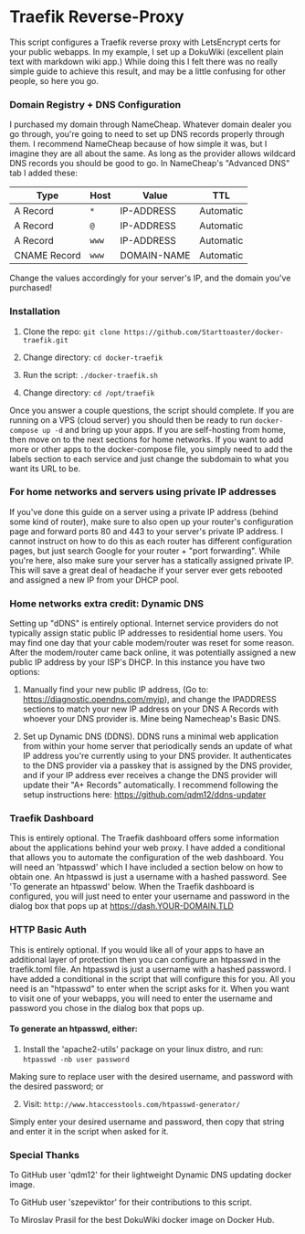 # Traefik Reverse-Proxy

This script configures a Traefik reverse proxy with LetsEncrypt certs for your public webapps. In my example, I set up a DokuWiki (excellent plain text with markdown wiki app.) 
While doing this I felt there was no really simple guide to achieve this result, and may be a little confusing for other people, so here you go. 

### Domain Registry + DNS Configuration

I purchased my domain through NameCheap. Whatever domain dealer you go through, you're going to need to set up DNS records properly through them. 
I recommend NameCheap because of how simple it was, but I imagine they are all about the same. As long as the provider allows wildcard DNS records you should be good to go. 
In NameCheap's "Advanced DNS" tab I added these:

| Type | Host | Value | TTL |
| ---- | ---- | ----- | --- |
| A Record | `*` | IP-ADDRESS | Automatic |
| A Record | `@` | IP-ADDRESS | Automatic |
| A Record | `www` | IP-ADDRESS | Automatic |
| CNAME Record | `www` | DOMAIN-NAME | Automatic |
 
Change the values accordingly for your server's IP, and the domain you've purchased! 

### Installation

 1. Clone the repo: `git clone https://github.com/Starttoaster/docker-traefik.git`

 2. Change directory: `cd docker-traefik`

 2. Run the script: `./docker-traefik.sh`

 3. Change directory: `cd /opt/traefik` 

Once you answer a couple questions, the script should complete. If you are running on a VPS (cloud server) you should then be ready to run `docker-compose up -d` and bring up your apps.
If you are self-hosting from home, then move on to the next sections for home networks. 
If you want to add more or other apps to the docker-compose file, you simply need to add the labels section to each service and just change the subdomain to what you want its URL to be.

### For home networks and servers using private IP addresses

If you've done this guide on a server using a private IP address (behind some kind of router), make sure to also open up your router's configuration page and 
forward ports 80 and 443 to your server's private IP address. I cannot instruct on how to do this as each router has different configuration pages, but just search Google for your 
router + "port forwarding". While you're here, also make sure your server has a statically assigned private IP. This will save a great deal of headache if your server 
ever gets rebooted and assigned a new IP from your DHCP pool.

### Home networks extra credit: Dynamic DNS

Setting up "dDNS" is entirely optional. Internet service providers do not typically assign static public IP addresses to residential home users. You may find one day that your cable modem/router was 
reset for some reason. After the modem/router came back online, it was potentially assigned a new public IP address by your ISP's DHCP. In this instance you have two options:

 1. Manually find your new public IP address, (Go to: https://diagnostic.opendns.com/myip), and change the IPADDRESS sections to match your new IP address on your DNS A Records with whoever your DNS provider is. Mine being Namecheap's Basic DNS.

 2. Set up Dynamic DNS (DDNS). DDNS runs a minimal web application from within your home server that periodically sends an update of what IP address you're currently using to your DNS provider. It authenticates to the DNS provider via a passkey that is assigned by the DNS provider, and if your IP address ever receives a change the DNS provider will update their "A+ Records" automatically. I recommend following the setup instructions here: https://github.com/qdm12/ddns-updater

### Traefik Dashboard

This is entirely optional. The Traefik dashboard offers some information about the applications behind your web proxy. I have added a conditional that allows you to automate the configuration of the web dashboard.
You will need an 'htpasswd' which I have included a section below on how to obtain one. An htpasswd is just a username with a hashed password. See 'To generate an htpasswd' below.
When the Traefik dashboard is configured, you will just need to enter your username and password in the dialog box that pops up at https://dash.YOUR-DOMAIN.TLD

### HTTP Basic Auth

This is entirely optional. If you would like all of your apps to have an additional layer of protection then you can configure an htpasswd in the traefik.toml file.
An htpasswd is just a username with a hashed password. 
I have added a conditional in the script that will configure this for you. All you need is an "htpasswd" to enter when the script asks for it.
When you want to visit one of your webapps, you will need to enter the username and password you chose in the dialog box that pops up.

#### To generate an htpasswd, either:

 1. Install the 'apache2-utils' package on your linux distro, and run: `htpasswd -nb user password`

Making sure to replace user with the desired username, and password with the desired password; or

 2. Visit: `http://www.htaccesstools.com/htpasswd-generator/`

Simply enter your desired username and password, then copy that string and enter it in the script when asked for it.

### Special Thanks

To GitHub user 'qdm12' for their lightweight Dynamic DNS updating docker image. 

To GitHub user 'szepeviktor' for their contributions to this script. 

To Miroslav Prasil for the best DokuWiki docker image on Docker Hub.

